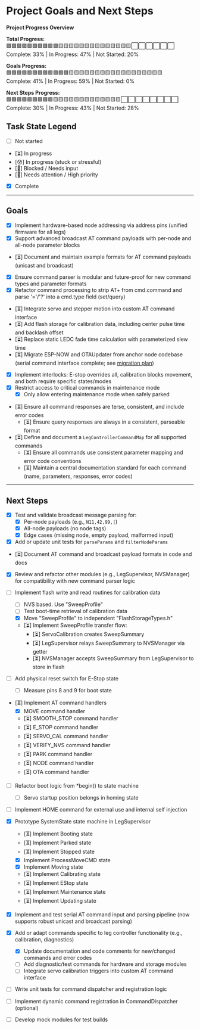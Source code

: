 # Project Goals and Next Steps

**Project Progress Overview**

**Total Progress:**  
🟩🟩🟩🟩🟩🟩🟩🟩🟩🟩🟨🟨🟨🟨🟨🟨🟨🟨🟨🟨🟨🟨🟨🟨⬜⬜⬜⬜⬜⬜  
Complete: 33% | In Progress: 47% | Not Started: 20%

**Goals Progress:**  
🟩🟩🟩🟩🟩🟩🟩🟩🟩🟩🟩🟩🟨🟨🟨🟨🟨🟨🟨🟨🟨🟨🟨🟨🟨🟨🟨🟨🟨🟨  
Complete: 41% | In Progress: 59% | Not Started: 0%

**Next Steps Progress:**  
🟩🟩🟩🟩🟩🟩🟩🟩🟩🟨🟨🟨🟨🟨🟨🟨🟨🟨🟨🟨🟨🟨⬜⬜⬜⬜⬜⬜⬜⬜  
Complete: 30% | In Progress: 43% | Not Started: 28%

## Task State Legend

- [ ] Not started
- [⏳] In progress
- [😰] In progress (stuck or stressful)
- [🧩] Blocked / Needs input
- [🚩] Needs attention / High priority
- [x] Complete

---

## Goals
- [x] Implement hardware-based node addressing via address pins (unified firmware for all legs)
- [x] Support advanced broadcast AT command payloads with per-node and all-node parameter blocks
- [⏳] Document and maintain example formats for AT command payloads (unicast and broadcast)
- [x] Ensure command parser is modular and future-proof for new command types and parameter formats
- [x] Refactor command processing to strip AT+ from cmd.command and parse '='/'?' into a cmd.type field (set/query)
- [⏳] Integrate servo and stepper motion into custom AT command interface
- [⏳] Add flash storage for calibration data, including center pulse time and backlash offset
- [⏳] Replace static LEDC fade time calculation with parameterized slew time
- [⏳] Migrate ESP-NOW and OTAUpdater from anchor node codebase (serial command interface complete; see [migration plan](./ESP-NOW_Command_OTA_Migration_Plan.md))
- [x] Implement interlocks: E-stop overrides all, calibration blocks movement, and both require specific states/modes
- [x] Restrict access to critical commands in maintenance mode
    - [x] Only allow entering maintenance mode when safely parked
- [⏳] Ensure all command responses are terse, consistent, and include error codes
    - [⏳] Ensure query responses are always in a consistent, parseable format
- [⏳] Define and document a `LegControllerCommandMap` for all supported commands
    - [⏳] Ensure all commands use consistent parameter mapping and error code conventions
    - [⏳] Maintain a central documentation standard for each command (name, parameters, responses, error codes)

---

## Next Steps
- [x] Test and validate broadcast message parsing for:
    - [x] Per-node payloads (e.g., `N11,42,99,|`)
    - [x] All-node payloads (no node tags)
    - [x] Edge cases (missing node, empty payload, malformed input)
- [x] Add or update unit tests for `parseParams` and `filterNodeParams`
- [⏳] Document AT command and broadcast payload formats in code and docs
- [x] Review and refactor other modules (e.g., LegSupervisor, NVSManager) for compatibility with new command parser logic

- [ ] Implement flash write and read routines for calibration data
    - [ ] NVS based. Use "SweepProfile"
    - [ ] Test boot-time retrieval of calibration data
    - [x] Move "SweepProfile" to independent "FlashStorageTypes.h"
    - [⏳] Implement SweepProfile transfer flow:
        - [⏳] ServoCalibration creates SweepSummary
        - [⏳] LegSupervisor relays SweepSummary to NVSManager via getter
        - [⏳] NVSManager accepts SweepSummary from LegSupervisor to store in flash

- [ ] Add physical reset switch for E-Stop state
    - [ ] Measure pins 8 and 9 for boot state

- [⏳] Implement AT command handlers
    - [x] MOVE command handler
    - [⏳] SMOOTH_STOP command handler
    - [⏳] E_STOP command handler
    - [⏳] SERVO_CAL command handler
    - [⏳] VERIFY_NVS command handler
    - [⏳] PARK command handler
    - [⏳] NODE command handler
    - [⏳] OTA command handler

- [ ] Refactor boot logic from *begin() to state machine
    - [ ] Servo startup position belongs in homing state

- [ ] Implement HOME command for external use and internal self injection

- [x] Prototype SystemState state machine in LegSupervisor
    - [⏳] Implement Booting state
    - [⏳] Implement Parked state
    - [⏳] Implement Stopped state
    - [x] Implement ProcessMoveCMD state
    - [x] Implement Moving state
    - [⏳] Implement Calibrating state
    - [⏳] Implement EStop state
    - [⏳] Implement Maintenance state
    - [⏳] Implement Updating state

- [x] Implement and test serial AT command input and parsing pipeline (now supports robust unicast and broadcast parsing)

- [x] Add or adapt commands specific to leg controller functionality (e.g., calibration, diagnostics)
    - [x] Update documentation and code comments for new/changed commands and error codes
    - [ ] Add diagnostic/test commands for hardware and storage modules
    - [ ] Integrate servo calibration triggers into custom AT command interface

- [ ] Write unit tests for command dispatcher and registration logic

- [ ] Implement dynamic command registration in CommandDispatcher (optional)

- [ ] Develop mock modules for test builds

